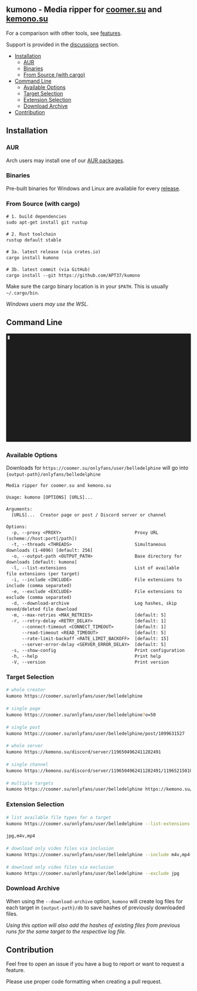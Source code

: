 <h2>kumono - Media ripper for <a href="https://coomer.su">coomer.su</a> and <a href="https://kemono.su">kemono.su</a></h2>

For a comparison with other tools, see [features](FEATURES.md).

Support is provided in the [discussions][discussions] section.

- [Installation](#installation)
  - [AUR](#aur)
  - [Binaries](#binaries)
  - [From Source (with cargo)](#from-source-with-cargo)
- [Command Line](#command-line)
  - [Available Options](#available-options)
  - [Target Selection](#target-selection)
  - [Extension Selection](#extension-selection)
  - [Download Archive](#download-archive)
- [Contribution](#contribution)

## Installation

### AUR

Arch users may install one of our [AUR packages](AUR.md).

### Binaries

Pre-built binaries for Windows and Linux are available for every [release][releases].

### From Source (with cargo)

```fish
# 1. build dependencies
sudo apt-get install git rustup

# 2. Rust toolchain
rustup default stable

# 3a. latest release (via crates.io)
cargo install kumono

# 3b. latest commit (via GitHub)
cargo install --git https://github.com/APT37/kumono
```

Make sure the cargo binary location is in your `$PATH`. This is usually `~/.cargo/bin`.

*Windows users may use the WSL.*

## Command Line

<img src="kumono.gif">

### Available Options

Downloads for `https://coomer.su/onlyfans/user/belledelphine` will go into `{output-path}/onlyfans/belledelphine`

```
Media ripper for coomer.su and kemono.su

Usage: kumono [OPTIONS] [URLS]...

Arguments:
  [URLS]...  Creator page or post / Discord server or channel

Options:
  -p, --proxy <PROXY>                            Proxy URL (scheme://host:port[/path])
  -t, --threads <THREADS>                        Simultaneous downloads (1-4096) [default: 256]
  -o, --output-path <OUTPUT_PATH>                Base directory for downloads [default: kumono]
  -l, --list-extensions                          List of available file extensions (per target)
  -i, --include <INCLUDE>                        File extensions to include (comma separated)
  -e, --exclude <EXCLUDE>                        File extensions to exclude (comma separated)
  -d, --download-archive                         Log hashes, skip moved/deleted file download
  -m, --max-retries <MAX_RETRIES>                [default: 5]
  -r, --retry-delay <RETRY_DELAY>                [default: 1]
      --connect-timeout <CONNECT_TIMEOUT>        [default: 1]
      --read-timeout <READ_TIMEOUT>              [default: 5]
      --rate-limit-backoff <RATE_LIMIT_BACKOFF>  [default: 15]
      --server-error-delay <SERVER_ERROR_DELAY>  [default: 5]
  -s, --show-config                              Print configuration
  -h, --help                                     Print help
  -V, --version                                  Print version
```

### Target Selection

```bash
# whole creator
kumono https://coomer.su/onlyfans/user/belledelphine

# single page
kumono https://coomer.su/onlyfans/user/belledelphine?o=50

# single post
kumono https://coomer.su/onlyfans/user/belledelphine/post/1099631527

# whole server
kumono https://kemono.su/discord/server/1196504962411282491

# single channel
kumono https://kemono.su/discord/server/1196504962411282491/1196521501059469463

# multiple targets
kumono https://coomer.su/onlyfans/user/belledelphine https://kemono.su/discord/server/1196504962411282491
```

### Extension Selection

```bash
# list available file types for a target
kumono https://coomer.su/onlyfans/user/belledelphine --list-extensions

jpg,m4v,mp4

# download only video files via inclusion
kumono https://coomer.su/onlyfans/user/belledelphine --include m4v,mp4

# download only video files via exclusion
kumono https://coomer.su/onlyfans/user/belledelphine --exclude jpg
```

### Download Archive

When using the `--download-archive` option, `kumono` will create log files for each target in `{output-path}/db` to save hashes of previously downloaded files.

*Using this option will also add the hashes of existing files from previous runs for the same target to the respective log file.*

## Contribution

Feel free to open an issue if you have a bug to report or want to request a feature.

Please use proper code formatting when creating a pull request.

<!-- link definitions -->

[discussions]: https://github.com/APT37/kumono/discussions
[releases]: https://github.com/APT37/kumono/releases

[us1]: https://sleazyfork.org/en/scripts/483259-kemono-browser
[us2]: https://sleazyfork.org/en/scripts/519690-kemono-fix-download
[us3]: https://sleazyfork.org/en/scripts/472282-kemer-%E4%B8%8B%E8%BC%89%E5%99%A8
